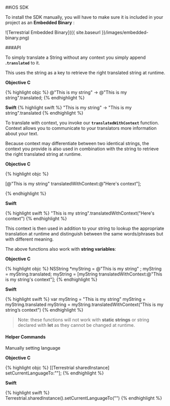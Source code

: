 
##iOS SDK

To install the SDK manually, you will have to make sure it is included in your project as an **Embedded Binary** :

![Terrestrial Embedded Binary]({{ site.baseurl }}/images/embedded-binary.png)


###API

To simply translate a String without any context you simply append **.`translated`** to it. 

This uses the string as a key to retrieve the right translated string at runtime.

**Objective C**

{% highlight objc %}
@"This is my string" -> @"This is my string".translated;
{% endhighlight %}

	
**Swift**
{% highlight swift %}
"This is my string" -> "This is my string".translated
{% endhighlight %}


To translate with context, you invoke our **`translatedWithContext`** function. Context allows you to communicate to your translators more information about your text.

Because context may differentiate between two identical strings, the context you provide is also used in combination with the string to retrieve the right translated string at runtime.

**Objective C**

{% highlight objc %}

[@"This is my string" translatedWithContext:@"Here's context"];

{% endhighlight %}


**Swift**

{% highlight swift %}
"This is my string".translatedWithContext("Here's context")
{% endhighlight %}

This context is then used in addition to your string to lookup the appropriate translation at runtime and distinguish between the same words/phrases but with different meaning.

The above functions also work with **string variables**:

**Objective C**

{% highlight objc %}
NSString *myString = @"This is my string" ;
myString = myString.translated;
myString = [myString translatedWithContext:@"This is my string's context"];
{% endhighlight %}

**Swift**

{% highlight swift %}
var myString = "This is my string"
myString = myString.translated
myString = myString.translatedWithContext("This is my string’s context")
{% endhighlight %}


>Note: these functions will not work with **static strings** or string declared with **let** as they cannot be changed at runtime.

#### **Helper Commands** 

Manually setting language

**Objective C**

{% highlight objc %}
[[Terrestrial sharedInstance]  setCurrentLanguageTo:"<language code>"];
{% endhighlight %}

**Swift**

{% highlight swift %}
Terrestrial.sharedInstance().setCurrentLanguageTo("<language code>")
{% endhighlight %}
